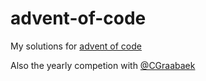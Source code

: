 # advent-of-code

My solutions for [advent of code](https://adventofcode.com)

Also the yearly competion with [@CGraabaek](https://github.com/CGraabaek/AdventOfCode-2019)
